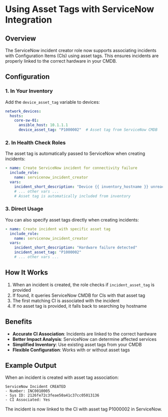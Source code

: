 # Using Asset Tags with ServiceNow Integration

## Overview

The ServiceNow incident creator role now supports associating incidents with Configuration Items (CIs) using asset tags. This ensures incidents are properly linked to the correct hardware in your CMDB.

## Configuration

### 1. In Your Inventory

Add the `device_asset_tag` variable to devices:

```yaml
network_devices:
  hosts:
    core-sw-01:
      ansible_host: 10.1.1.1
      device_asset_tag: "P1000002"  # Asset tag from ServiceNow CMDB
```

### 2. In Health Check Roles

The asset tag is automatically passed to ServiceNow when creating incidents:

```yaml
- name: Create ServiceNow incident for connectivity failure
  include_role:
    name: servicenow_incident_creator
  vars:
    incident_short_description: "Device {{ inventory_hostname }} unreachable"
    # ... other vars ...
    # Asset tag is automatically included from inventory
```

### 3. Direct Usage

You can also specify asset tags directly when creating incidents:

```yaml
- name: Create incident with specific asset tag
  include_role:
    name: servicenow_incident_creator
  vars:
    incident_short_description: "Hardware failure detected"
    incident_asset_tag: "P1000002"
    # ... other vars ...
```

## How It Works

1. When an incident is created, the role checks if `incident_asset_tag` is provided
2. If found, it queries ServiceNow CMDB for CIs with that asset tag
3. The first matching CI is associated with the incident
4. If no asset tag is provided, it falls back to searching by hostname

## Benefits

- **Accurate CI Association**: Incidents are linked to the correct hardware
- **Better Impact Analysis**: ServiceNow can determine affected services
- **Simplified Inventory**: Use existing asset tags from your CMDB
- **Flexible Configuration**: Works with or without asset tags

## Example Output

When an incident is created with asset tag association:

```
ServiceNow Incident CREATED
- Number: INC0010005
- Sys ID: 2126fe72c3feae50a41c37cc05013136
- CI Associated: Yes
```

The incident is now linked to the CI with asset tag P1000002 in ServiceNow.